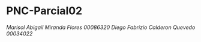 # PNC-Parcial02

*Marisol Abigail Miranda Flores 00086320*
*Diego Fabrizio Calderon Quevedo 00034022*